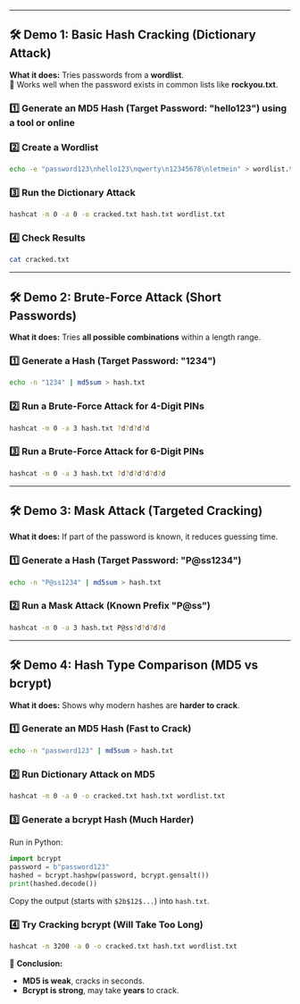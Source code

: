 

---

## 🛠 Demo 1: Basic Hash Cracking (Dictionary Attack)
**What it does:** Tries passwords from a **wordlist**.  
🔹 Works well when the password exists in common lists like **rockyou.txt**.  

### **1️⃣ Generate an MD5 Hash (Target Password: "hello123") using a tool or online**


### **2️⃣ Create a Wordlist**
```bash
echo -e "password123\nhello123\nqwerty\n12345678\nletmein" > wordlist.txt
```

### **3️⃣ Run the Dictionary Attack**
```bash
hashcat -m 0 -a 0 -o cracked.txt hash.txt wordlist.txt
```

### **4️⃣ Check Results**
```bash
cat cracked.txt
```

---

## 🛠 Demo 2: Brute-Force Attack (Short Passwords)
**What it does:** Tries **all possible combinations** within a length range.  

### **1️⃣ Generate a Hash (Target Password: "1234")**
```bash
echo -n "1234" | md5sum > hash.txt
```

### **2️⃣ Run a Brute-Force Attack for 4-Digit PINs**
```bash
hashcat -m 0 -a 3 hash.txt ?d?d?d?d
```

### **3️⃣ Run a Brute-Force Attack for 6-Digit PINs**
```bash
hashcat -m 0 -a 3 hash.txt ?d?d?d?d?d?d
```

---

## 🛠 Demo 3: Mask Attack (Targeted Cracking)
**What it does:** If part of the password is known, it reduces guessing time.  

### **1️⃣ Generate a Hash (Target Password: "P@ss1234")**
```bash
echo -n "P@ss1234" | md5sum > hash.txt
```

### **2️⃣ Run a Mask Attack (Known Prefix "P@ss")**
```bash
hashcat -m 0 -a 3 hash.txt P@ss?d?d?d?d
```

---

## 🛠 Demo 4: Hash Type Comparison (MD5 vs bcrypt)
**What it does:** Shows why modern hashes are **harder to crack**.  

### **1️⃣ Generate an MD5 Hash (Fast to Crack)**
```bash
echo -n "password123" | md5sum > hash.txt
```

### **2️⃣ Run Dictionary Attack on MD5**
```bash
hashcat -m 0 -a 0 -o cracked.txt hash.txt wordlist.txt
```

### **3️⃣ Generate a bcrypt Hash (Much Harder)**
Run in Python:  
```python
import bcrypt
password = b"password123"
hashed = bcrypt.hashpw(password, bcrypt.gensalt())
print(hashed.decode())
```
Copy the output (starts with `$2b$12$...`) into `hash.txt`.  

### **4️⃣ Try Cracking bcrypt (Will Take Too Long)**
```bash
hashcat -m 3200 -a 0 -o cracked.txt hash.txt wordlist.txt
```

📌 **Conclusion:**  
- **MD5 is weak**, cracks in seconds.  
- **Bcrypt is strong**, may take **years** to crack.  


